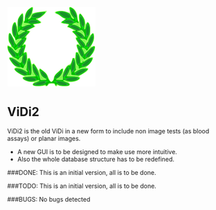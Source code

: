 ![ViDi Logo](./resources/ViDi.png)
# ViDi2
ViDi2 is the old ViDi in a new form to include non image tests (as blood assays) or planar images.
- A new GUI is to be designed to make use more intuitive.
- Also the whole database structure has to be redefined.

###DONE:
This is an initial version, all is to be done.

###TODO:
This is an initial version, all is to be done.
    
###BUGS:
No bugs detected
